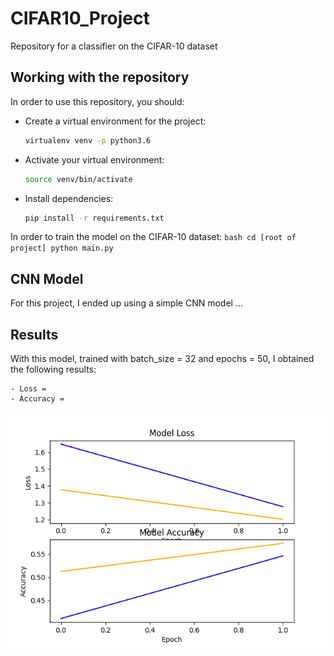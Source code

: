 # CIFAR10_Project
Repository for a classifier on the CIFAR-10 dataset

## Working with the repository

In order to use this repository, you should:

- Create a virtual environment for the project:
    ```bash
    virtualenv venv -p python3.6
    ```

- Activate your virtual environment:
    ```bash
    source venv/bin/activate
    ```

- Install dependencies:
    ```bash
    pip install -r requirements.txt
    ```

In order to train the model on the CIFAR-10 dataset:
    ```bash
    cd [root of project]
    python main.py
    ```

## CNN Model

For this project, I ended up using a simple CNN model ...


## Results

With this model, trained with batch_size = 32 and epochs = 50, I obtained the following results:

    - Loss =
    - Accuracy =

![](outputs/test_model_plots.png "Learning Curves")